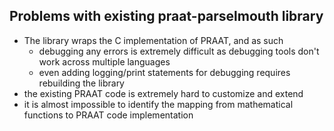 ## Problems with existing praat-parselmouth library

- The library wraps the C implementation of PRAAT, and as such
  - debugging any errors is extremely difficult as debugging tools don't work across multiple languages
  - even adding logging/print statements for debugging requires rebuilding the library
- the existing PRAAT code is extremely hard to customize and extend
- it is almost impossible to identify the mapping from mathematical functions to PRAAT code implementation
